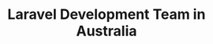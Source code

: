 ---
title: Laravel Development Team in Australia
permalink: /landings/locations/australia/developer/laravel
technology: Laravel
location: Australia
---